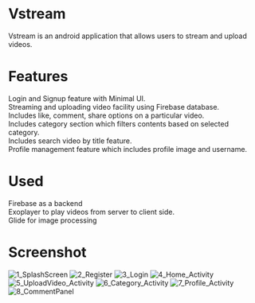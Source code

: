 # Vstream
Vstream is an android application that allows users to stream and upload videos.    

# Features
Login and Signup feature with Minimal UI.   
Streaming and uploading video facility using Firebase database.  
Includes like, comment, share options on a particular video.  
Includes category section which filters contents based on selected category.  
Includes search video by title feature.  
Profile management feature which includes profile image and username.  

# Used  
Firebase as a backend  
Exoplayer to play videos from server to client side.  
Glide for image processing  


# Screenshot  
![1_SplashScreen](https://user-images.githubusercontent.com/85299521/175924023-b1aa9aa8-6eb2-482c-abfe-9d60d80f14c7.jpg)
![2_Register](https://user-images.githubusercontent.com/85299521/175924074-8be3cacb-f442-4915-a9a2-706a35210780.jpg)
![3_Login](https://user-images.githubusercontent.com/85299521/175924095-e6108c60-ecb6-4164-ad0d-a3c927f48e67.jpg)
![4_Home_Activity](https://user-images.githubusercontent.com/85299521/175924124-7c1712ba-29d9-4923-8100-632853309dd5.jpg)
![5_UploadVideo_Activity](https://user-images.githubusercontent.com/85299521/175924168-ac5a206b-044d-4a09-a033-08f4e7edd21e.jpg)
![6_Category_Activity](https://user-images.githubusercontent.com/85299521/175924197-dddd6786-0a80-4a6b-a893-68c2e75b49fa.jpg)
![7_Profile_Activity](https://user-images.githubusercontent.com/85299521/175924233-a22bf011-cadd-4978-9cac-1685e0a46cb9.jpg)
![8_CommentPanel](https://user-images.githubusercontent.com/85299521/175924260-bd754258-eeb8-4eea-ba94-3764c16d648e.jpg)






